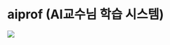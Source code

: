 
# aiprof (AI교수님 학습 시스템)

<img src="https://cdn.pixabay.com/photo/2015/11/03/09/03/school-1019989_1280.jpg">
